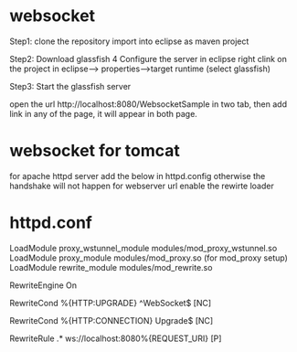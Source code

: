 # websocket
Step1:
clone the repository
import into eclipse as maven project

Step2:
Download glassfish 4
Configure the server in eclipse
right clink on the project in eclipse--> properties-->target runtime (select glassfish)

Step3: Start the glassfish server 

open the url http://localhost:8080/WebsocketSample in two tab, then add link in any of the page, it will appear in both page.

# websocket for tomcat 

for apache httpd server add the below in httpd.config otherwise the handshake will not happen for webserver url
enable the rewirte loader
# httpd.conf
LoadModule proxy_wstunnel_module modules/mod_proxy_wstunnel.so
LoadModule proxy_module modules/mod_proxy.so (for mod_proxy setup)
LoadModule rewrite_module modules/mod_rewrite.so


RewriteEngine On

RewriteCond %{HTTP:UPGRADE} ^WebSocket$ [NC]

RewriteCond %{HTTP:CONNECTION} Upgrade$ [NC]

RewriteRule .* ws://localhost:8080%{REQUEST_URI} [P]   
